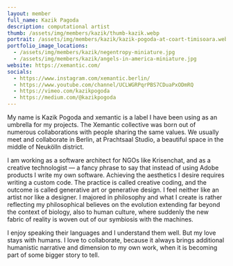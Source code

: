 ```yaml
---
layout: member
full_name: Kazik Pagoda
description: computational artist
thumb: /assets/img/members/kazik/thumb-kazik.webp
portrait: /assets/img/members/kazik/kazik-pogoda-at-coart-timisoara.webp
portfolio_image_locations:
  - /assets/img/members/kazik/negentropy-miniature.jpg
  - /assets/img/members/kazik/angels-in-america-miniature.jpg
website: https://xemantic.com/ 
socials: 
  - https://www.instagram.com/xemantic.berlin/
  - https://www.youtube.com/channel/UCLWGRPqrPBS7CDuaPxODmRQ
  - https://vimeo.com/kazikpogoda
  - https://medium.com/@kazikpogoda
---
```


My name is Kazik Pogoda and xemantic is a label I have been using as an umbrella for my projects. The Xemantic collective was born out of numerous collaborations with people sharing the same values. We usually meet and collaborate in Berlin, at Prachtsaal Studio, a beautiful space in the middle of Neukölln district.

I am working as a software architect for NGOs like Krisenchat, and as a creative technologist — a fancy phrase to say that instead of using Adobe products I write my own software. Achieving the aesthetics I desire requires writing a custom code. The practice is called creative coding, and the outcome is called generative art or generative design. I feel neither like an artist nor like a designer. I majored in philosophy and what I create is rather reflecting my philosophical believes on the evolution extending far beyond the context of biology, also to human culture, where suddenly the new fabric of reality is woven out of our symbiosis with the machines.

I enjoy speaking their languages and I understand them well. But my love stays with humans. I love to collaborate, because it always brings additional humanistic narrative and dimension to my own work, when it is becoming part of some bigger story to tell.
